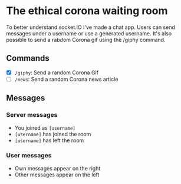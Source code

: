 # The ethical corona waiting room

To better understand socket.IO I've made a chat app. Users can send messages under a username or use a generated username. It's also possible to send a rabdom Corona gif using the /giphy command.

## Commands
- [X] `/giphy`: Send a random Corona Gif
- [ ] `/news`: Send a random Corona news article

## Messages
### Server messages
* You joined as `[username]`
* `[username]` has joined the room
* `[username]` has left the room

### User messages
* Own messages appear on the right
* Other messages appear on the left
